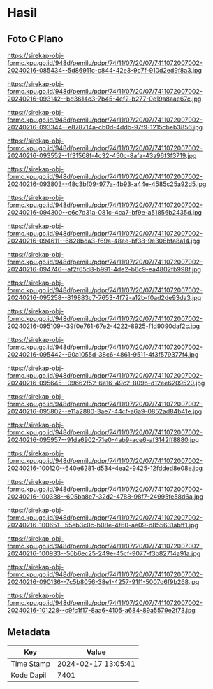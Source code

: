 # Hasil

## Foto C Plano

https://sirekap-obj-formc.kpu.go.id/948d/pemilu/pdpr/74/11/07/20/07/7411072007002-20240216-085434--5d86911c-c844-42e3-9c7f-910d2ed9f8a3.jpg

https://sirekap-obj-formc.kpu.go.id/948d/pemilu/pdpr/74/11/07/20/07/7411072007002-20240216-093142--bd3614c3-7b45-4ef2-b277-0e19a8aae67c.jpg

https://sirekap-obj-formc.kpu.go.id/948d/pemilu/pdpr/74/11/07/20/07/7411072007002-20240216-093344--e878714a-cb0d-4ddb-97f9-1215cbeb3856.jpg

https://sirekap-obj-formc.kpu.go.id/948d/pemilu/pdpr/74/11/07/20/07/7411072007002-20240216-093552--1f31568f-4c32-450c-8afa-43a96f3f3719.jpg

https://sirekap-obj-formc.kpu.go.id/948d/pemilu/pdpr/74/11/07/20/07/7411072007002-20240216-093803--48c3bf09-977a-4b93-a44e-4585c25a92d5.jpg

https://sirekap-obj-formc.kpu.go.id/948d/pemilu/pdpr/74/11/07/20/07/7411072007002-20240216-094300--c6c7d31a-081c-4ca7-bf9e-a51856b2435d.jpg

https://sirekap-obj-formc.kpu.go.id/948d/pemilu/pdpr/74/11/07/20/07/7411072007002-20240216-094611--6828bda3-f69a-48ee-bf38-9e306bfa8a14.jpg

https://sirekap-obj-formc.kpu.go.id/948d/pemilu/pdpr/74/11/07/20/07/7411072007002-20240216-094746--af2f65d8-b991-4de2-b6c9-ea4802fb998f.jpg

https://sirekap-obj-formc.kpu.go.id/948d/pemilu/pdpr/74/11/07/20/07/7411072007002-20240216-095258--819883c7-7653-4f72-a12b-f0ad2de93da3.jpg

https://sirekap-obj-formc.kpu.go.id/948d/pemilu/pdpr/74/11/07/20/07/7411072007002-20240216-095109--39f0e761-67e2-4222-8925-f1d9090daf2c.jpg

https://sirekap-obj-formc.kpu.go.id/948d/pemilu/pdpr/74/11/07/20/07/7411072007002-20240216-095442--90a1055d-38c6-4861-9511-4f3f579377f4.jpg

https://sirekap-obj-formc.kpu.go.id/948d/pemilu/pdpr/74/11/07/20/07/7411072007002-20240216-095645--09662f52-6e16-49c2-809b-d12ee6209520.jpg

https://sirekap-obj-formc.kpu.go.id/948d/pemilu/pdpr/74/11/07/20/07/7411072007002-20240216-095802--e11a2880-3ae7-44cf-a6a9-0852ad84b41e.jpg

https://sirekap-obj-formc.kpu.go.id/948d/pemilu/pdpr/74/11/07/20/07/7411072007002-20240216-095957--91da6902-71e0-4ab9-ace6-af3142ff8880.jpg

https://sirekap-obj-formc.kpu.go.id/948d/pemilu/pdpr/74/11/07/20/07/7411072007002-20240216-100120--640e6281-d534-4ea2-9425-12fdded8e08e.jpg

https://sirekap-obj-formc.kpu.go.id/948d/pemilu/pdpr/74/11/07/20/07/7411072007002-20240216-100338--605ba8e7-32d2-4788-98f7-24995fe58d6a.jpg

https://sirekap-obj-formc.kpu.go.id/948d/pemilu/pdpr/74/11/07/20/07/7411072007002-20240216-100651--55eb3c0c-b08e-4f60-ae09-d855631abff1.jpg

https://sirekap-obj-formc.kpu.go.id/948d/pemilu/pdpr/74/11/07/20/07/7411072007002-20240216-100933--56b6ec25-249e-45cf-9077-f3b82714a91a.jpg

https://sirekap-obj-formc.kpu.go.id/948d/pemilu/pdpr/74/11/07/20/07/7411072007002-20240216-090136--7c5b8056-38e1-4257-91f1-5007d6f9b268.jpg

https://sirekap-obj-formc.kpu.go.id/948d/pemilu/pdpr/74/11/07/20/07/7411072007002-20240216-101228--c9fc1f17-8aa6-4105-a684-89a5579e2f73.jpg


## Metadata

| Key        | Value               |
| ---------- | ------------------- |
| Time Stamp | 2024-02-17 13:05:41 |
| Kode Dapil | 7401                |



